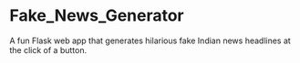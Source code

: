 # Fake_News_Generator
A fun Flask web app that generates hilarious fake Indian news headlines at the click of a button.
